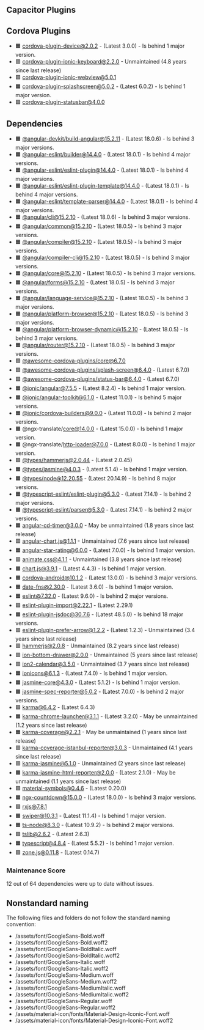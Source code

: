 ## Capacitor Plugins

## Cordova Plugins

- 🟧 [cordova-plugin-device@2.0.2](https://github.com/apache/cordova-plugin-device.git) - (Latest 3.0.0) - Is behind 1 major version.
- 🟥 [cordova-plugin-ionic-keyboard@2.2.0](https://github.com/ionic-team/cordova-plugin-ionic-keyboard.git) - Unmaintained (4.8 years since last release)
- 🟩 [cordova-plugin-ionic-webview@5.0.1](https://github.com/ionic-team/cordova-plugin-ionic-webview.git)
- 🟧 [cordova-plugin-splashscreen@5.0.2](https://github.com/apache/cordova-plugin-splashscreen.git) - (Latest 6.0.2) - Is behind 1 major version.
- 🟩 [cordova-plugin-statusbar@4.0.0](https://github.com/apache/cordova-plugin-statusbar.git)
## Dependencies

- 🟧 [@angular-devkit/build-angular@15.2.11](https://github.com/angular/angular-cli.git) - (Latest 18.0.6) - Is behind 3 major versions.
- 🟧 [@angular-eslint/builder@14.4.0](https://github.com/angular-eslint/angular-eslint.git) - (Latest 18.0.1) - Is behind 4 major versions.
- 🟧 [@angular-eslint/eslint-plugin@14.4.0](https://github.com/angular-eslint/angular-eslint.git) - (Latest 18.0.1) - Is behind 4 major versions.
- 🟧 [@angular-eslint/eslint-plugin-template@14.4.0](https://github.com/angular-eslint/angular-eslint.git) - (Latest 18.0.1) - Is behind 4 major versions.
- 🟧 [@angular-eslint/template-parser@14.4.0](https://github.com/angular-eslint/angular-eslint.git) - (Latest 18.0.1) - Is behind 4 major versions.
- 🟧 [@angular/cli@15.2.10](https://github.com/angular/angular-cli.git) - (Latest 18.0.6) - Is behind 3 major versions.
- 🟧 [@angular/common@15.2.10](https://github.com/angular/angular.git) - (Latest 18.0.5) - Is behind 3 major versions.
- 🟧 [@angular/compiler@15.2.10](https://github.com/angular/angular.git) - (Latest 18.0.5) - Is behind 3 major versions.
- 🟧 [@angular/compiler-cli@15.2.10](https://github.com/angular/angular.git) - (Latest 18.0.5) - Is behind 3 major versions.
- 🟧 [@angular/core@15.2.10](https://github.com/angular/angular.git) - (Latest 18.0.5) - Is behind 3 major versions.
- 🟧 [@angular/forms@15.2.10](https://github.com/angular/angular.git) - (Latest 18.0.5) - Is behind 3 major versions.
- 🟧 [@angular/language-service@15.2.10](https://github.com/angular/angular.git) - (Latest 18.0.5) - Is behind 3 major versions.
- 🟧 [@angular/platform-browser@15.2.10](https://github.com/angular/angular.git) - (Latest 18.0.5) - Is behind 3 major versions.
- 🟧 [@angular/platform-browser-dynamic@15.2.10](https://github.com/angular/angular.git) - (Latest 18.0.5) - Is behind 3 major versions.
- 🟧 [@angular/router@15.2.10](https://github.com/angular/angular.git) - (Latest 18.0.5) - Is behind 3 major versions.
- 🟩 [@awesome-cordova-plugins/core@6.7.0](https://github.com/danielsogl/awesome-cordova-plugins.git)
- 🟩 [@awesome-cordova-plugins/splash-screen@6.4.0](https://github.com/danielsogl/awesome-cordova-plugins.git) - (Latest 6.7.0)
- 🟩 [@awesome-cordova-plugins/status-bar@6.4.0](https://github.com/danielsogl/awesome-cordova-plugins.git) - (Latest 6.7.0)
- 🟧 [@ionic/angular@7.5.5](https://github.com/ionic-team/ionic-framework.git) - (Latest 8.2.4) - Is behind 1 major version.
- 🟧 [@ionic/angular-toolkit@6.1.0](https://github.com/ionic-team/angular-toolkit.git) - (Latest 11.0.1) - Is behind 5 major versions.
- 🟧 [@ionic/cordova-builders@9.0.0](https://github.com/ionic-team/angular-toolkit.git) - (Latest 11.0.0) - Is behind 2 major versions.
- 🟧 @ngx-translate/core@14.0.0 - (Latest 15.0.0) - Is behind 1 major version.
- 🟧 @ngx-translate/http-loader@7.0.0 - (Latest 8.0.0) - Is behind 1 major version.
- 🟩 [@types/hammerjs@2.0.44](https://github.com/DefinitelyTyped/DefinitelyTyped.git) - (Latest 2.0.45)
- 🟧 [@types/jasmine@4.0.3](https://github.com/DefinitelyTyped/DefinitelyTyped.git) - (Latest 5.1.4) - Is behind 1 major version.
- 🟧 [@types/node@12.20.55](https://github.com/DefinitelyTyped/DefinitelyTyped.git) - (Latest 20.14.9) - Is behind 8 major versions.
- 🟧 [@typescript-eslint/eslint-plugin@5.3.0](https://github.com/typescript-eslint/typescript-eslint.git) - (Latest 7.14.1) - Is behind 2 major versions.
- 🟧 [@typescript-eslint/parser@5.3.0](https://github.com/typescript-eslint/typescript-eslint.git) - (Latest 7.14.1) - Is behind 2 major versions.
- 🟧 [angular-cd-timer@3.0.0](https://github.com/clemdesign/angular-cd-timer.git) - May be unmaintained (1.8 years since last release)
- 🟥 [angular-chart.js@1.1.1](https://github.com/jtblin/angular-chart.js.git) - Unmaintained (7.6 years since last release)
- 🟧 [angular-star-rating@6.0.0](https://github.com/BioPhoton/angular-star-rating) - (Latest 7.0.0) - Is behind 1 major version.
- 🟥 [animate.css@4.1.1](https://github.com/animate-css/animate.css.git) - Unmaintained (3.8 years since last release)
- 🟧 [chart.js@3.9.1](https://github.com/chartjs/Chart.js.git) - (Latest 4.4.3) - Is behind 1 major version.
- 🟧 [cordova-android@10.1.2](https://github.com/apache/cordova-android.git) - (Latest 13.0.0) - Is behind 3 major versions.
- 🟧 [date-fns@2.30.0](https://github.com/date-fns/date-fns.git) - (Latest 3.6.0) - Is behind 1 major version.
- 🟧 [eslint@7.32.0](https://github.com/eslint/eslint.git) - (Latest 9.6.0) - Is behind 2 major versions.
- 🟩 [eslint-plugin-import@2.22.1](https://github.com/import-js/eslint-plugin-import.git) - (Latest 2.29.1)
- 🟧 [eslint-plugin-jsdoc@30.7.6](https://github.com/gajus/eslint-plugin-jsdoc.git) - (Latest 48.5.0) - Is behind 18 major versions.
- 🟥 [eslint-plugin-prefer-arrow@1.2.2](https://github.com/TristonJ/eslint-plugin-prefer-arrow.git) - (Latest 1.2.3) - Unmaintained (3.4 years since last release)
- 🟥 [hammerjs@2.0.8](https://github.com/hammerjs/hammer.js.git) - Unmaintained (8.2 years since last release)
- 🟥 [ion-bottom-drawer@2.0.0](https://github.com/toniantunovi/ion-bottom-drawer.git) - Unmaintained (5 years since last release)
- 🟥 [ion2-calendar@3.5.0](https://github.com/HsuanXyz/ion2-calendar.git) - Unmaintained (3.7 years since last release)
- 🟧 [ionicons@6.1.3](https://github.com/ionic-team/ionicons.git) - (Latest 7.4.0) - Is behind 1 major version.
- 🟧 [jasmine-core@4.3.0](https://github.com/jasmine/jasmine.git) - (Latest 5.1.2) - Is behind 1 major version.
- 🟧 [jasmine-spec-reporter@5.0.2](https://github.com/bcaudan/jasmine-spec-reporter.git) - (Latest 7.0.0) - Is behind 2 major versions.
- 🟩 [karma@6.4.2](https://github.com/karma-runner/karma.git) - (Latest 6.4.3)
- 🟧 [karma-chrome-launcher@3.1.1](https://github.com/karma-runner/karma-chrome-launcher.git) - (Latest 3.2.0) - May be unmaintained (1.2 years since last release)
- 🟧 [karma-coverage@2.2.1](https://github.com/karma-runner/karma-coverage.git) - May be unmaintained (1 years since last release)
- 🟥 [karma-coverage-istanbul-reporter@3.0.3](https://github.com/mattlewis92/karma-coverage-istanbul-reporter.git) - Unmaintained (4.1 years since last release)
- 🟥 [karma-jasmine@5.1.0](https://github.com/karma-runner/karma-jasmine.git) - Unmaintained (2 years since last release)
- 🟧 [karma-jasmine-html-reporter@2.0.0](https://github.com/dfederm/karma-jasmine-html-reporter.git) - (Latest 2.1.0) - May be unmaintained (1.1 years since last release)
- 🟩 [material-symbols@0.4.6](https://github.com/marella/material-symbols.git) - (Latest 0.20.0)
- 🟧 [ngx-countdown@15.0.0](https://github.com/cipchk/ngx-countdown.git) - (Latest 18.0.0) - Is behind 3 major versions.
- 🟩 [rxjs@7.8.1](https://github.com/reactivex/rxjs.git)
- 🟧 [swiper@10.3.1](https://github.com/nolimits4web/Swiper.git) - (Latest 11.1.4) - Is behind 1 major version.
- 🟧 [ts-node@8.3.0](https://github.com/TypeStrong/ts-node.git) - (Latest 10.9.2) - Is behind 2 major versions.
- 🟩 [tslib@2.6.2](https://github.com/Microsoft/tslib.git) - (Latest 2.6.3)
- 🟧 [typescript@4.8.4](https://github.com/Microsoft/TypeScript.git) - (Latest 5.5.2) - Is behind 1 major version.
- 🟩 [zone.js@0.11.8](https://github.com/angular/angular.git) - (Latest 0.14.7)
### Maintenance Score
12 out of 64 dependencies were up to date without issues.



## Nonstandard naming
The following files and folders do not follow the standard naming convention:

- /assets/font/GoogleSans-Bold.woff
- /assets/font/GoogleSans-Bold.woff2
- /assets/font/GoogleSans-BoldItalic.woff
- /assets/font/GoogleSans-BoldItalic.woff2
- /assets/font/GoogleSans-Italic.woff
- /assets/font/GoogleSans-Italic.woff2
- /assets/font/GoogleSans-Medium.woff
- /assets/font/GoogleSans-Medium.woff2
- /assets/font/GoogleSans-MediumItalic.woff
- /assets/font/GoogleSans-MediumItalic.woff2
- /assets/font/GoogleSans-Regular.woff
- /assets/font/GoogleSans-Regular.woff2
- /assets/material-icon/fonts/Material-Design-Iconic-Font.woff
- /assets/material-icon/fonts/Material-Design-Iconic-Font.woff2
